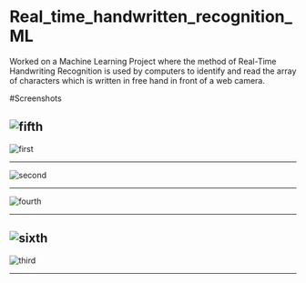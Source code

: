 # Real_time_handwritten_recognition_ML
Worked on a Machine Learning Project where the method of Real-Time Handwriting Recognition is used by computers to identify and read the array
of characters which is written in free hand in front of a web camera.

#Screenshots



![fifth](https://github.com/singh-hub1/Real_time_handwritten_recognition_ML/assets/63784168/727b2dff-ea05-4aef-8e1b-54ac8e795df8)
---------------------------------------------------------------------------------------------------------------------------------------------------------------------------------------------------------------





![first](https://github.com/singh-hub1/Real_time_handwritten_recognition_ML/assets/63784168/8d936f8c-6cdb-47c6-b6fd-810722f0c7bf)

---------------------------------------------------------------------------------------------------------------------------------------------------------------------------------------------------------------






![second](https://github.com/singh-hub1/Real_time_handwritten_recognition_ML/assets/63784168/19f58bc4-7548-49a3-9baa-bc9065f80e47)

---------------------------------------------------------------------------------------------------------------------------------------------------------------------------------------------------------------







![fourth](https://github.com/singh-hub1/Real_time_handwritten_recognition_ML/assets/63784168/e0c08504-0622-4f6e-9ba9-3b560511f532)

---------------------------------------------------------------------------------------------------------------------------------------------------------------------------------------------------------------




![sixth](https://github.com/singh-hub1/Real_time_handwritten_recognition_ML/assets/63784168/e3967131-6a05-48ad-82e3-3c4331be048a)
---------------------------------------------------------------------------------------------------------------------------------------------------------------------------------------------------------------





![third](https://github.com/singh-hub1/Real_time_handwritten_recognition_ML/assets/63784168/cb4adfa3-1f28-46b2-abaa-d944df96bc01)

---------------------------------------------------------------------------------------------------------------------------------------------------------------------------------------------------------------



